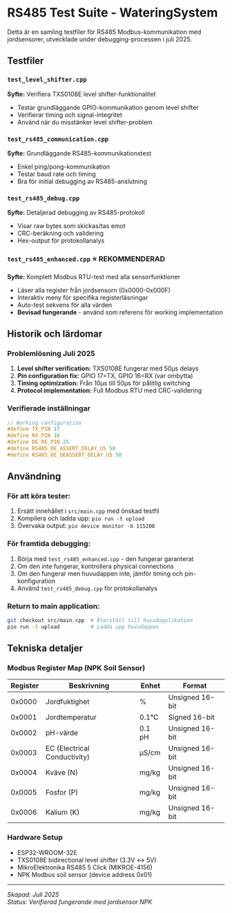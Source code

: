 # RS485 Test Suite - WateringSystem

Detta är en samling testfiler för RS485 Modbus-kommunikation med jordsensorer, utvecklade under debugging-processen i juli 2025.

## Testfiler

### `test_level_shifter.cpp`
**Syfte:** Verifiera TXS0108E level shifter-funktionalitet
- Testar grundläggande GPIO-kommunikation genom level shifter
- Verifierar timing och signal-integritet
- Använd när du misstänker level shifter-problem

### `test_rs485_communication.cpp`
**Syfte:** Grundläggande RS485-kommunikationstest
- Enkel ping/pong-kommunikation
- Testar baud rate och timing
- Bra för initial debugging av RS485-anslutning

### `test_rs485_debug.cpp`
**Syfte:** Detaljerad debugging av RS485-protokoll
- Visar raw bytes som skickas/tas emot
- CRC-beräkning och validering
- Hex-output för protokollanalys

### `test_rs485_enhanced.cpp` ⭐ **REKOMMENDERAD**
**Syfte:** Komplett Modbus RTU-test med alla sensorfunktioner
- Läser alla register från jordsensorn (0x0000-0x000F)
- Interaktiv meny för specifika registerläsningar
- Auto-test sekvens för alla värden
- **Bevisad fungerande** - använd som referens för working implementation

## Historik och lärdomar

### Problemlösning Juli 2025
1. **Level shifter verification:** TXS0108E fungerar med 50µs delays
2. **Pin configuration fix:** GPIO 17=TX, GPIO 16=RX (var ombytta)
3. **Timing optimization:** Från 10µs till 50µs för pålitlig switching
4. **Protocol implementation:** Full Modbus RTU med CRC-validering

### Verifierade inställningar
```cpp
// Working configuration
#define TX_PIN 17
#define RX_PIN 16
#define DE_RE_PIN 25
#define RS485_DE_ASSERT_DELAY_US 50
#define RS485_DE_DEASSERT_DELAY_US 50
```

## Användning

### För att köra tester:
1. Ersätt innehållet i `src/main.cpp` med önskad testfil
2. Kompilera och ladda upp: `pio run -t upload`
3. Övervaka output: `pio device monitor -b 115200`

### För framtida debugging:
1. Börja med `test_rs485_enhanced.cpp` - den fungerar garanterat
2. Om den inte fungerar, kontrollera physical connections
3. Om den fungerar men huvudappen inte, jämför timing och pin-konfiguration
4. Använd `test_rs485_debug.cpp` för protokollanalys

### Return to main application:
```bash
git checkout src/main.cpp  # Återställ till huvudapplikation
pio run -t upload          # Ladda upp huvudappen
```

## Tekniska detaljer

### Modbus Register Map (NPK Soil Sensor)
| Register | Beskrivning | Enhet | Format |
|----------|-------------|-------|--------|
| 0x0000 | Jordfuktighet | % | Unsigned 16-bit |
| 0x0001 | Jordtemperatur | 0.1°C | Signed 16-bit |
| 0x0002 | pH-värde | 0.1 pH | Unsigned 16-bit |
| 0x0003 | EC (Electrical Conductivity) | µS/cm | Unsigned 16-bit |
| 0x0004 | Kväve (N) | mg/kg | Unsigned 16-bit |
| 0x0005 | Fosfor (P) | mg/kg | Unsigned 16-bit |
| 0x0006 | Kalium (K) | mg/kg | Unsigned 16-bit |

### Hardware Setup
- ESP32-WROOM-32E
- TXS0108E bidirectional level shifter (3.3V ↔ 5V)
- MikroElektronika RS485 5 Click (MIKROE-4156)
- NPK Modbus soil sensor (device address 0x01)

---
*Skapad: Juli 2025*  
*Status: Verifierad fungerande med jordsensor NPK*
